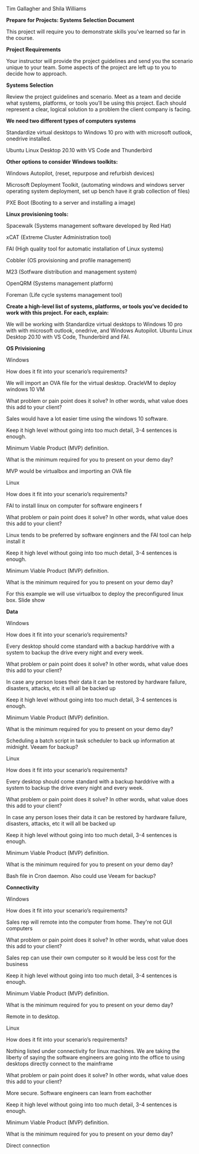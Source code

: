 <p>Tim Gallagher and Shila Williams</p>
<b>Prepare for Projects: Systems Selection Document</b>
<p>This project will require you to demonstrate skills you’ve learned so far in the course.</p>

<b>Project Requirements</b>
<p>Your instructor will provide the project guidelines and send you the scenario unique to your team. Some aspects of the project are left up to you to decide how to approach.</p>

<b>Systems Selection</b>
<p>Review the project guidelines and scenario. Meet as a team and decide what systems, platforms, or tools you’ll be using this project. Each should represent a clear, logical solution to a problem the client company is facing.</p>

<b>We need two different types of computers systems</b>

<p>Standardize virtual desktops to Windows 10 pro with with microsoft outlook, onedrive installed. </p>

<p>Ubuntu Linux Desktop 20.10 with VS Code and Thunderbird</p>

<b>Other options to consider</b>
<b>Windows toolkits:</b> 
<p>Windows Autopilot, (reset, repurpose and refurbish devices)</p>
<p>Microsoft Deployment Toolkit, (automating windows and windows server operating system deployment, set up bench have it grab collection of files)</p>
<p>PXE Boot (Booting to a server and installing a image)</p>

<b>Linux provisioning tools:</b> 
<p>Spacewalk (Systems management software developed by Red Hat)</p>
<p>xCAT  (Extreme Cluster Administration tool)</p>
<p>FAI (High quality tool for automatic installation of Linux systems)</p>
<p>Cobbler (OS provisioning and profile management)</p>
<p>M23 (Sotfware distribution and management system)</p>
<p>OpenQRM (Systems management platform)</p>
<p>Foreman (Life cycle systems management tool)</p>





<b>Create a high-level list of systems, platforms, or tools you’ve decided to work with this project. For each, explain:</b>
<p> We will be working with Standardize virtual desktops to Windows 10 pro with with microsoft outlook, onedrive, and Windows Autopilot. Ubuntu Linux Desktop 20.10 with VS Code, Thunderbird and FAI. </p>
 
<b>OS Privisioning</b>
<p>Windows</p>
<p>How does it fit into your scenario’s requirements?</p>
<p>We will import an OVA file for the virtual desktop. OracleVM to deploy windows 10 VM</p>
<p>What problem or pain point does it solve? In other words, what value does this add to your client?</p>
<p>Sales would have a lot easier time using the windows 10 software.<p>
<p>Keep it high level without going into too much detail, 3-4 sentences is enough.</p>
<p><p>
<p>Minimum Viable Product (MVP) definition.</p>
<p><p>
<p>What is the minimum required for you to present on your demo day?</p>
<p>MVP would be virtualbox and importing an OVA file<p>

<p>Linux</p>
<p>How does it fit into your scenario’s requirements?</p>
<p>FAI to install linux on computer for software engineers f</p>
<p>What problem or pain point does it solve? In other words, what value does this add to your client?</p>
<p>Linux tends to be preferred by software enginners and the FAI tool can help install it<p>
<p>Keep it high level without going into too much detail, 3-4 sentences is enough.</p>
<p><p>
<p>Minimum Viable Product (MVP) definition.</p>
<p><p>
<p>What is the minimum required for you to present on your demo day?</p>
<p>For this example we will use virtualbox to deploy the preconfigured linux box. Slide show<p>
 
<b>Data</b>
<p>Windows</p>
<p>How does it fit into your scenario’s requirements?</p>
<p>Every desktop should come standard with a backup harddrive with a system to backup the drive every night and every week.
</p>
<p>What problem or pain point does it solve? In other words, what value does this add to your client?</p>
<p>In case any person loses their data it can be restored by hardware failure, disasters, attacks, etc it will all be backed up<p>
<p>Keep it high level without going into too much detail, 3-4 sentences is enough.</p>
<p><p>
<p>Minimum Viable Product (MVP) definition.</p>
<p><p>
<p>What is the minimum required for you to present on your demo day?</p>
<p>Scheduling a batch script in task scheduler to back up information at midnight. Veeam for backup?<p>

 <p>Linux</p>
<p>How does it fit into your scenario’s requirements?</p>
<p>Every desktop should come standard with a backup harddrive with a system to backup the drive every night and every week.
</p>
<p>What problem or pain point does it solve? In other words, what value does this add to your client?</p>
<p>In case any person loses their data it can be restored by hardware failure, disasters, attacks, etc it will all be backed up<p>
<p>Keep it high level without going into too much detail, 3-4 sentences is enough.</p>
<p><p>
<p>Minimum Viable Product (MVP) definition.</p>
<p><p>
<p>What is the minimum required for you to present on your demo day?</p>
<p>Bash file in Cron daemon. Also could use Veeam for backup?<p>
 
 <b>Connectivity</b>
<p>Windows</p>
<p>How does it fit into your scenario’s requirements?</p>
<p>Sales rep will remote into the computer from home. They're not GUI computers</p>
<p>What problem or pain point does it solve? In other words, what value does this add to your client?</p>
<p>Sales rep can use their own computer so it would be less cost for the business<p>
<p>Keep it high level without going into too much detail, 3-4 sentences is enough.</p>
<p><p>
<p>Minimum Viable Product (MVP) definition.</p>
<p><p>
<p>What is the minimum required for you to present on your demo day?</p>
<p>Remote in to desktop. <p>

<p>Linux</p>
<p>How does it fit into your scenario’s requirements?</p>
<p>Nothing listed under connectivity for linux machines. We are taking the liberty of saying the software engineers are going into the office to using desktops directly connect to the mainframe</p>
<p>What problem or pain point does it solve? In other words, what value does this add to your client?</p>
<p>More secure. Software engineers can learn from eachother<p>
<p>Keep it high level without going into too much detail, 3-4 sentences is enough.</p>
<p><p>
<p>Minimum Viable Product (MVP) definition.</p>
<p><p>
<p>What is the minimum required for you to present on your demo day?</p>
<p>Direct connection<p>

